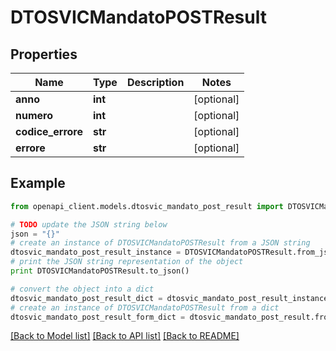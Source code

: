 # DTOSVICMandatoPOSTResult


## Properties

Name | Type | Description | Notes
------------ | ------------- | ------------- | -------------
**anno** | **int** |  | [optional] 
**numero** | **int** |  | [optional] 
**codice_errore** | **str** |  | [optional] 
**errore** | **str** |  | [optional] 

## Example

```python
from openapi_client.models.dtosvic_mandato_post_result import DTOSVICMandatoPOSTResult

# TODO update the JSON string below
json = "{}"
# create an instance of DTOSVICMandatoPOSTResult from a JSON string
dtosvic_mandato_post_result_instance = DTOSVICMandatoPOSTResult.from_json(json)
# print the JSON string representation of the object
print DTOSVICMandatoPOSTResult.to_json()

# convert the object into a dict
dtosvic_mandato_post_result_dict = dtosvic_mandato_post_result_instance.to_dict()
# create an instance of DTOSVICMandatoPOSTResult from a dict
dtosvic_mandato_post_result_form_dict = dtosvic_mandato_post_result.from_dict(dtosvic_mandato_post_result_dict)
```
[[Back to Model list]](../README.md#documentation-for-models) [[Back to API list]](../README.md#documentation-for-api-endpoints) [[Back to README]](../README.md)


